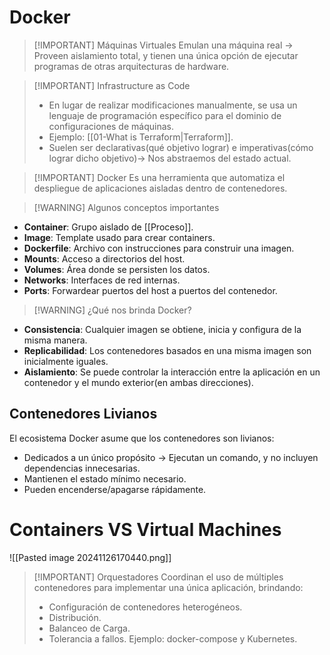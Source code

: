 # Docker

> [!IMPORTANT] Máquinas Virtuales
> Emulan una máquina real -> Proveen aislamiento total, y tienen una única opción de ejecutar programas de otras arquitecturas de hardware.


> [!IMPORTANT] Infrastructure as Code
> - En lugar de realizar modificaciones manualmente, se usa un lenguaje de programación específico para el dominio de configuraciones de máquinas.
> - Ejemplo: [[01-What is Terraform|Terraform]].
> - Suelen ser declarativas(qué objetivo lograr) e imperativas(cómo lograr dicho objetivo)-> Nos abstraemos del estado actual.



> [!IMPORTANT] Docker
> Es una herramienta que automatiza el despliegue de aplicaciones aisladas dentro de contenedores.


> [!WARNING] Algunos conceptos importantes
- **Container**: Grupo aislado de [[Proceso]].
- **Image**: Template usado para crear containers.
- **Dockerfile**: Archivo con instrucciones para construir una imagen.
- **Mounts**: Acceso a directorios del host.
- **Volumes**: Área donde se persisten los datos.
- **Networks**: Interfaces de red internas.
- **Ports**: Forwardear puertos del host a puertos del contenedor.

> [!WARNING] ¿Qué nos brinda Docker?
> 
- **Consistencia**: Cualquier imagen se obtiene, inicia y configura de la misma manera.
- **Replicabilidad**: Los contenedores basados en una misma imagen son inicialmente iguales.
- **Aislamiento**: Se puede controlar la interacción entre la aplicación en un contenedor y el mundo exterior(en ambas direcciones).

## Contenedores Livianos
El ecosistema Docker asume que los contenedores son livianos:
- Dedicados a un único propósito -> Ejecutan un comando, y no incluyen dependencias innecesarias.
- Mantienen el estado mínimo necesario.
- Pueden encenderse/apagarse rápidamente.

# Containers VS Virtual Machines

![[Pasted image 20241126170440.png]]


> [!IMPORTANT] Orquestadores
> Coordinan el uso de múltiples contenedores para implementar una única aplicación, brindando:
> - Configuración de contenedores heterogéneos.
> - Distribución.
> - Balanceo de Carga.
> - Tolerancia a fallos.
> Ejemplo: docker-compose y Kubernetes.

